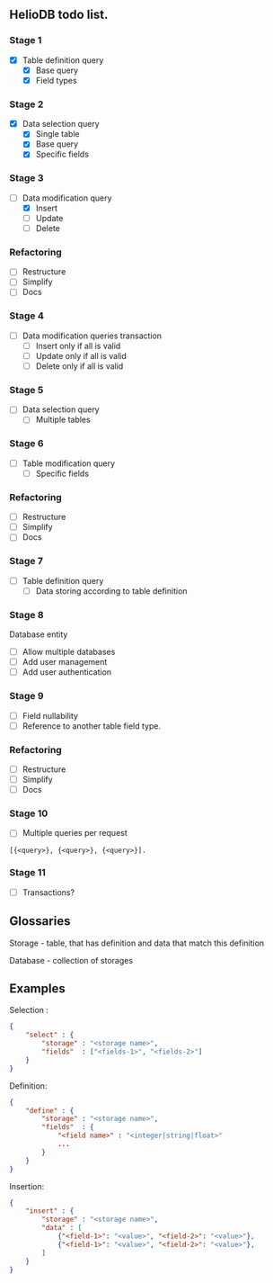 ## HelioDB todo list.
### Stage 1
 - [x] Table definition query
    - [x] Base query
    - [x] Field types

### Stage 2
 - [x] Data selection query
    - [x] Single table
    - [x] Base query
    - [x] Specific fields

### Stage 3
 - [ ] Data modification query
     - [x] Insert
     - [ ] Update
     - [ ] Delete

### Refactoring
 - [ ] Restructure
 - [ ] Simplify
 - [ ] Docs

### Stage 4
 - [ ] Data modification queries transaction
     - [ ] Insert only if all is valid
     - [ ] Update only if all is valid
     - [ ] Delete only if all is valid

### Stage 5
 - [ ] Data selection query
    - [ ] Multiple tables

### Stage 6
 - [ ] Table modification query
    - [ ] Specific fields

### Refactoring
 - [ ] Restructure
 - [ ] Simplify
 - [ ] Docs

### Stage 7
 - [ ] Table definition query
    - [ ] Data storing according to table definition

### Stage 8
Database entity
 - [ ] Allow multiple databases
 - [ ] Add user management
 - [ ] Add user authentication

### Stage 9
 - [ ] Field nullability
 - [ ] Reference to another table field type.

### Refactoring
 - [ ] Restructure
 - [ ] Simplify
 - [ ] Docs

### Stage 10
 - [ ] Multiple queries per request
 ```
 [{<query>}, {<query>}, {<query>}].
 ```

### Stage 11
 - [ ] Transactions?

## Glossaries
 Storage  - table, that has definition and data that match this definition

 Database - collection of storages

## Examples

Selection :
```json
{
    "select" : {
        "storage" : "<storage name>",
        "fields"  : ["<fields-1>", "<fields-2>"]
    }
}
```

Definition:
```json
{
    "define" : {
        "storage" : "<storage name>",
        "fields"  : {
            "<field name>" : "<integer|string|float>"
            ...
        }
    }
}
```

Insertion:
```json
{
    "insert" : {
        "storage" : "<storage name>",
        "data" : [
            {"<field-1>": "<value>", "<field-2>": "<value>"},
            {"<field-1>": "<value>", "<field-2>": "<value>"},
        ]
    }
}
```